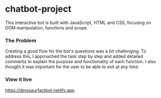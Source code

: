 # chatbot-project

This interactive bot is built with JavaScript, HTML and CSS, focusing on DOM manipulation, functions and scope.

### The Problem

Creating a good flow for the bot's questions was a bit challenging. To address this, I approached the task step by step and added detailed comments to explain the purpose and functionality of each function. I also thought it was important for the user to be able to exit at any time.

### View it live

https://dinosaurfactbot.netlify.app